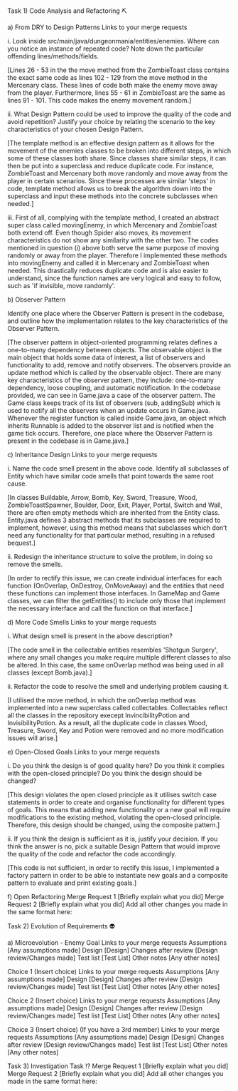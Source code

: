 Task 1) Code Analysis and Refactoring ⛏️

a) From DRY to Design Patterns
Links to your merge requests

i. Look inside src/main/java/dungeonmania/entities/enemies. Where can you notice an instance of repeated code? Note down the particular offending lines/methods/fields.

[Lines 26 - 53 in the the move method from the ZombieToast class contains the exact same code as lines 102 - 129 from the move method in the Mercenary class. These lines of code both make the enemy move away from the player. Furthermore, lines 55 - 61 in ZombieToast are the same as lines 91 - 101. This code makes the enemy movement random.]

ii. What Design Pattern could be used to improve the quality of the code and avoid repetition? Justify your choice by relating the scenario to the key characteristics of your chosen Design Pattern.

[The template method is an effective design pattern as it allows for the movement of the enemies classes to be broken into different steps, in which some of these classes both share. Since classes share similar steps, it can then be put into a superclass and reduce duplicate code. For instance, ZombieToast and Mercenary both move randomly and move away from the player in certain scenarios. Since these processes are similar 'steps' in code, template method allows us to break the algorithm down into the superclass and input these methods into the concrete subclasses when needed.]

iii. First of all, complying with the template method, I created an abstract super class called movingEnemy, in which Mercenary and ZombieToast both extend off. Even though Spider also moves, its movement characteristics do not show any similarity with the other two. The codes mentioned in question (i) above both serve the same purpose of moving randomly or away from the player. Therefore I implemented these methods into movingEnemy and called it in Mercenary and ZombieToast when needed. This drastically reduces duplicate code and is also easier to understand, since the function names are very logical and easy to follow, such as 'if invisible, move randomly'.

b) Observer Pattern

Identify one place where the Observer Pattern is present in the codebase, and outline how the implementation relates to the key characteristics of the Observer Pattern.

[The observer pattern in object-oriented programming relates defines a one-to-many dependency between objects. The observable object is the main object that holds some data of interest, a list of observers and functionality to add, remove and notify observers. The observers provide an update method which is called by the observable object. There are many key characteristics of the observer pattern, they include: one-to-many dependency, loose coupling, and automatic notification. In the codebase provided, we can see in Game.java a case of the observer pattern. The Game class keeps track of its list of observers (sub, addingSub) which is used to notify all the observers when an update occurs in Game.java. Whenever the register function is called inside Game.java, an object which inherits Runnable is added to the observer list and is notified when the game tick occurs. Therefore, one place where the Observer Pattern is present in the codebase is in Game.java.]

c) Inheritance Design
Links to your merge requests

i. Name the code smell present in the above code. Identify all subclasses of Entity which have similar code smells that point towards the same root cause.

[In classes Buildable, Arrow, Bomb, Key, Sword, Treasure, Wood, ZombieToastSpawner, Boulder, Door, Exit, Player, Portal, Switch and Wall, there are often empty methods which are inherited from the Entity class. Entity.java defines 3 abstract methods that its subclasses are required to implement, however, using this method means that subclasses which don’t need any functionality for that particular method, resulting in a refused bequest.]

ii. Redesign the inheritance structure to solve the problem, in doing so remove the smells.

[In order to rectify this issue, we can create individual interfaces for each function (OnOverlap, OnDestroy, OnMoveAway) and the entities that need these functions can implement those interfaces. In GameMap and Game classes, we can filter the getEntities() to include only those that implement the necessary interface and call the function on that interface.]

d) More Code Smells
Links to your merge requests

i. What design smell is present in the above description?

[The code smell in the collectable entities resembles 'Shotgun Surgery', where any small changes you make require multiple different classes to also be altered. In this case, the same onOverlap method was being used in all classes (except Bomb.java).]

ii. Refactor the code to resolve the smell and underlying problem causing it.

[I utilised the move method, in which the onOverlap method was implemented into a new superclass called collectables. Collectables reflect all the classes in the repository execept InvincibilityPotion and InvisibilityPotion. As a result, all the duplicate code in classes Wood, Treasure, Sword, Key and Potion were removed and no more modification issues will arise.]

e) Open-Closed Goals
Links to your merge requests

i. Do you think the design is of good quality here? Do you think it complies with the open-closed principle? Do you think the design should be changed?

[This design violates the open closed principle as it utilises switch case statements in order to create and organise functionality for different types of goals. This means that adding new functionality or a new goal will require modifications to the existing method, violating the open-closed principle. Therefore, this design should be changed, using the composite pattern.]

ii. If you think the design is sufficient as it is, justify your decision. If you think the answer is no, pick a suitable Design Pattern that would improve the quality of the code and refactor the code accordingly.

[This code is not sufficient, in order to rectify this issue, I implemented a factory pattern in order to be able to instantiate new goals and a composite pattern to evaluate and print existing goals.]

f) Open Refactoring
Merge Request 1
[Briefly explain what you did]
Merge Request 2
[Briefly explain what you did]
Add all other changes you made in the same format here:

Task 2) Evolution of Requirements 👽


a) Microevolution - Enemy Goal
Links to your merge requests
Assumptions
[Any assumptions made]
Design
[Design]
Changes after review
[Design review/Changes made]
Test list
[Test List]
Other notes
[Any other notes]

Choice 1 (Insert choice)
Links to your merge requests
Assumptions
[Any assumptions made]
Design
[Design]
Changes after review
[Design review/Changes made]
Test list
[Test List]
Other notes
[Any other notes]

Choice 2 (Insert choice)
Links to your merge requests
Assumptions
[Any assumptions made]
Design
[Design]
Changes after review
[Design review/Changes made]
Test list
[Test List]
Other notes
[Any other notes]

Choice 3 (Insert choice) (If you have a 3rd member)
Links to your merge requests
Assumptions
[Any assumptions made]
Design
[Design]
Changes after review
[Design review/Changes made]
Test list
[Test List]
Other notes
[Any other notes]

Task 3) Investigation Task ⁉️
Merge Request 1
[Briefly explain what you did]
Merge Request 2
[Briefly explain what you did]
Add all other changes you made in the same format here:
